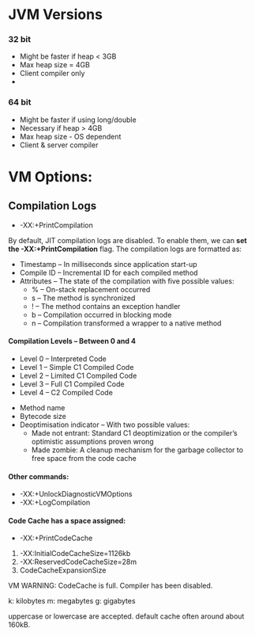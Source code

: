 # JVM Versions
### 32 bit
+ Might be faster if heap < 3GB
+ Max heap size = 4GB
+ Client compiler only
+ 
### 64 bit
+ Might be faster if using long/double
+ Necessary if heap > 4GB
+ Max heap size - OS dependent
+ Client & server compiler

# VM Options:
## Compilation Logs
+ -XX:+PrintCompilation

By default, JIT compilation logs are disabled. To enable them, we can **set the -XX:+PrintCompilation** flag. The compilation logs are formatted as:

+ Timestamp – In milliseconds since application start-up
+ Compile ID – Incremental ID for each compiled method
+ Attributes – The state of the compilation with five possible values:
  - % – On-stack replacement occurred
  - s – The method is synchronized
  - ! – The method contains an exception handler
  - b – Compilation occurred in blocking mode
  - n – Compilation transformed a wrapper to a native method

#### Compilation Levels – Between 0 and 4
- Level 0 – Interpreted Code
- Level 1 – Simple C1 Compiled Code
- Level 2 – Limited C1 Compiled Code
- Level 3 – Full C1 Compiled Code
- Level 4 – C2 Compiled Code

+ Method name
+ Bytecode size
+ Deoptimisation indicator – With two possible values:
  - Made not entrant: Standard C1 deoptimization or the compiler’s optimistic assumptions proven wrong
  - Made zombie: A cleanup mechanism for the garbage collector to free space from the code cache

#### Other commands:
+ -XX:+UnlockDiagnosticVMOptions
+ -XX:+LogCompilation

#### Code Cache has a space assigned:
+ -XX:+PrintCodeCache
1. -XX:InitialCodeCacheSize=1126kb
2. -XX:ReservedCodeCacheSize=28m
3. CodeCacheExpansionSize

VM WARNING: CodeCache is full. Compiler has been disabled.

k: kilobytes
m: megabytes
g: gigabytes

uppercase or lowercase are accepted.
default cache often around  about 160kB.
